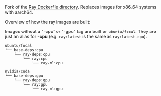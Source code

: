 Fork of the [Ray Dockerfile directory](https://github.com/ray-project/ray/tree/master/docker). Replaces images for x86_64 systems with aarch64.

Overview of how the ray images are built:

Images without a "-cpu" or "-gpu" tag are built on ``ubuntu/focal``. They are just an alias for **-cpu** (e.g. ``ray:latest`` is the same as ``ray:latest-cpu``).

```
ubuntu/focal
└── base-deps:cpu
    └── ray-deps:cpu
        └── ray:cpu
            └── ray-ml:cpu

nvidia/cuda
└── base-deps:gpu
    └── ray-deps:gpu
        └── ray:gpu
            └── ray-ml:gpu
```
